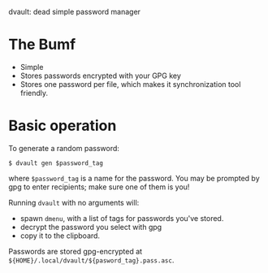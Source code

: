 dvault: dead simple password manager

# The Bumf

* Simple
* Stores passwords encrypted with your GPG key
* Stores one password per file, which makes it synchronization tool
  friendly.

# Basic operation

To generate a random password:

    $ dvault gen $password_tag

where `$password_tag` is a name for the password. You may be prompted by
gpg to enter recipients; make sure one of them is you!

Running `dvault` with no arguments will:

* spawn `dmenu`, with a list of tags for passwords you've stored.
* decrypt the password you select with gpg
* copy it to the clipboard.

Passwords are stored gpg-encrypted at
`${HOME}/.local/dvault/${pasword_tag}.pass.asc`.
